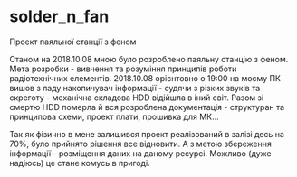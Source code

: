 # solder_n_fan
Проект паяльної станції з феном

Станом на 2018.10.08 мною було розроблено паяльну станцію з феном.
Мета розробки - вивчення та розуміння принципів роботи радіотехнічних елементів.
2018.10.08 орієнтовно о 19:00 на моєму ПК вишов з ладу накопичувач інформації - 
судячи з різких звуків та скреготу - механічна складова HDD відійшла в іний світ.
Разом зі смертю HDD померла й вся розроблена документація - структуран та принципова
схеми, проект плати, прошивка для МК...

Так як фізично в мене залишився проект реалізований в залізі десь на 70%, було прийнято
рішення все відновити. А з метою збереження інформації - розміщення даних на даному
ресурсі. Можливо (дуже надіюсь) це стане комусь в пригоді.
